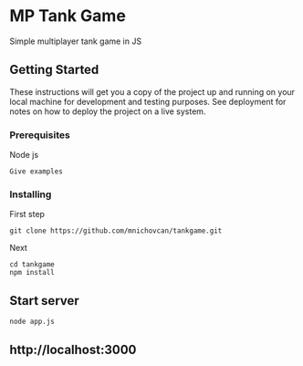 # MP Tank Game

Simple multiplayer tank game in JS

## Getting Started

These instructions will get you a copy of the project up and running on your local machine for development and testing purposes. See deployment for notes on how to deploy the project on a live system.

### Prerequisites

Node js


```
Give examples
```

### Installing

First step

```
git clone https://github.com/mnichovcan/tankgame.git
```

Next

```
cd tankgame
npm install
```



## Start server

```
node app.js
```

## http://localhost:3000

